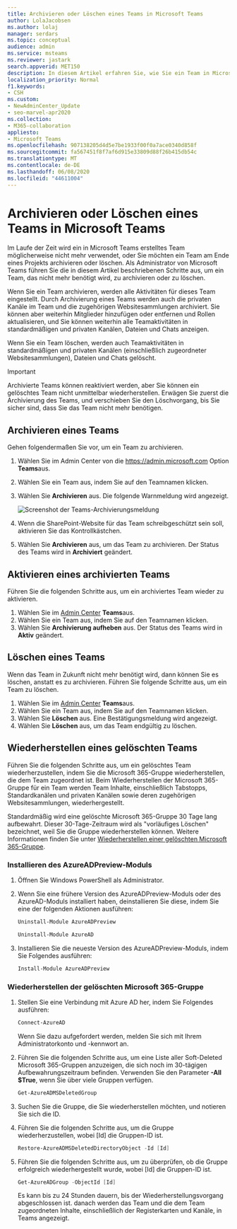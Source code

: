 ```yaml
---
title: Archivieren oder Löschen eines Teams in Microsoft Teams
author: LolaJacobsen
ms.author: lolaj
manager: serdars
ms.topic: conceptual
audience: admin
ms.service: msteams
ms.reviewer: jastark
search.appverid: MET150
description: In diesem Artikel erfahren Sie, wie Sie ein Team in Microsoft Teams archivieren oder endgültig löschen können.
localization_priority: Normal
f1.keywords:
- CSH
ms.custom:
- NewAdminCenter_Update
- seo-marvel-apr2020
ms.collection:
- M365-collaboration
appliesto:
- Microsoft Teams
ms.openlocfilehash: 907138205d4d5e7be1933f00f0a7ace0340d858f
ms.sourcegitcommit: fa567451f8f7af6d915e33809d88f26b415db54c
ms.translationtype: MT
ms.contentlocale: de-DE
ms.lasthandoff: 06/08/2020
ms.locfileid: "44611004"
---
```

<a name="archive-or-delete-a-team-in-microsoft-teams"></a>Archivieren oder Löschen eines Teams in Microsoft Teams
===========================================

Im Laufe der Zeit wird ein in Microsoft Teams erstelltes Team möglicherweise nicht mehr verwendet, oder Sie möchten ein Team am Ende eines Projekts archivieren oder löschen. Als Administrator von Microsoft Teams führen Sie die in diesem Artikel beschriebenen Schritte aus, um ein Team, das nicht mehr benötigt wird, zu archivieren oder zu löschen.

Wenn Sie ein Team archivieren, werden alle Aktivitäten für dieses Team eingestellt. Durch Archivierung eines Teams werden auch die privaten Kanäle im Team und die zugehörigen Websitesammlungen archiviert.  Sie können aber weiterhin Mitglieder hinzufügen oder entfernen und Rollen aktualisieren, und Sie können weiterhin alle Teamaktivitäten in standardmäßigen und privaten Kanälen, Dateien und Chats anzeigen.

Wenn Sie ein Team löschen, werden auch Teamaktivitäten in standardmäßigen und privaten Kanälen (einschließlich zugeordneter Websitesammlungen), Dateien und Chats gelöscht.

> [!IMPORTANT]
> Archivierte Teams können reaktiviert werden, aber Sie können ein gelöschtes Team nicht unmittelbar wiederherstellen. Erwägen Sie zuerst die Archivierung des Teams, und verschieben Sie den Löschvorgang, bis Sie sicher sind, dass Sie das Team nicht mehr benötigen.

## <a name="archive-a-team"></a>Archivieren eines Teams

Gehen folgendermaßen Sie vor, um ein Team zu archivieren.

1. Wählen Sie im Admin Center von die <a href="https://go.microsoft.com/fwlink/p/?linkid=2024339" target="_blank">https://admin.microsoft.com</a> Option **Teams**aus.
2. Wählen Sie ein Team aus, indem Sie auf den Teamnamen klicken.
3. Wählen Sie **Archivieren** aus. Die folgende Warnmeldung wird angezeigt.

    ![Screenshot der Teams-Archivierungsmeldung](media/teams-archive-message.png)

4. Wenn die SharePoint-Website für das Team schreibgeschützt sein soll, aktivieren Sie das Kontrollkästchen.
5. Wählen Sie **Archivieren** aus, um das Team zu archivieren. Der Status des Teams wird in **Archiviert** geändert.

## <a name="make-an-archived-team-active"></a>Aktivieren eines archivierten Teams

Führen Sie die folgenden Schritte aus, um ein archiviertes Team wieder zu aktivieren.

1. Wählen Sie im <a href="https://go.microsoft.com/fwlink/p/?linkid=2024339" target="_blank">Admin Center</a> **Teams**aus.
2. Wählen Sie ein Team aus, indem Sie auf den Teamnamen klicken.
3. Wählen Sie **Archivierung aufheben** aus. Der Status des Teams wird in **Aktiv** geändert.

## <a name="delete-a-team"></a>Löschen eines Teams

Wenn das Team in Zukunft nicht mehr benötigt wird, dann können Sie es löschen, anstatt es zu archivieren. Führen Sie folgende Schritte aus, um ein Team zu löschen.

1.  Wählen Sie im <a href="https://go.microsoft.com/fwlink/p/?linkid=2024339" target="_blank">Admin Center</a> **Teams**aus.
2.  Wählen Sie ein Team aus, indem Sie auf den Teamnamen klicken.
3.  Wählen Sie **Löschen** aus. Eine Bestätigungsmeldung wird angezeigt.
4.  Wählen Sie **Löschen** aus, um das Team endgültig zu löschen.

## <a name="restore-a-deleted-team"></a>Wiederherstellen eines gelöschten Teams

Führen Sie die folgenden Schritte aus, um ein gelöschtes Team wiederherzustellen, indem Sie die Microsoft 365-Gruppe wiederherstellen, die dem Team zugeordnet ist. Beim Wiederherstellen der Microsoft 365-Gruppe für ein Team werden Team Inhalte, einschließlich Tabstopps, Standardkanälen und privaten Kanälen sowie deren zugehörigen Websitesammlungen, wiederhergestellt.

Standardmäßig wird eine gelöschte Microsoft 365-Gruppe 30 Tage lang aufbewahrt. Dieser 30-Tage-Zeitraum wird als "vorläufiges Löschen" bezeichnet, weil Sie die Gruppe wiederherstellen können. Weitere Informationen finden Sie unter [Wiederherstellen einer gelöschten Microsoft 365-Gruppe](https://docs.microsoft.com/office365/admin/create-groups/restore-deleted-group).

### <a name="install-the-azureadpreview-module"></a>Installieren des AzureADPreview-Moduls

1. Öffnen Sie Windows PowerShell als Administrator.
2. Wenn Sie eine frühere Version des AzureADPreview-Moduls oder des AzureAD-Moduls installiert haben, deinstallieren Sie diese, indem Sie eine der folgenden Aktionen ausführen:

    ```PowerShell 
    Uninstall-Module AzureADPreview
    ```

    ```PowerShell
    Uninstall-Module AzureAD
    ```
3. Installieren Sie die neueste Version des AzureADPreview-Moduls, indem Sie Folgendes ausführen:

    ```PowerShell
    Install-Module AzureADPreview
    ```    

### <a name="restore-the-deleted-microsoft-365-group"></a>Wiederherstellen der gelöschten Microsoft 365-Gruppe

1. Stellen Sie eine Verbindung mit Azure AD her, indem Sie Folgendes ausführen:
    ```PowerShell
    Connect-AzureAD
    ```
    Wenn Sie dazu aufgefordert werden, melden Sie sich mit Ihrem Administratorkonto und -kennwort an.  
2. Führen Sie die folgenden Schritte aus, um eine Liste aller Soft-Deleted Microsoft 365-Gruppen anzuzeigen, die sich noch im 30-tägigen Aufbewahrungszeitraum befinden. Verwenden Sie den Parameter **-All $True**, wenn Sie über viele Gruppen verfügen.
    ```PowerShell
    Get-AzureADMSDeletedGroup
    ``` 
3. Suchen Sie die Gruppe, die Sie wiederherstellen möchten, und notieren Sie sich die ID.
4. Führen Sie die folgenden Schritte aus, um die Gruppe wiederherzustellen, wobei [Id] die Gruppen-ID ist.
    ```PowerShell
    Restore-AzureADMSDeletedDirectoryObject -Id [Id]
    ```
5.  Führen Sie die folgenden Schritte aus, um zu überprüfen, ob die Gruppe erfolgreich wiederhergestellt wurde, wobei [Id] die Gruppen-ID ist.
    ```PowerShell
    Get-AzureADGroup -ObjectId [Id]
    ```

    Es kann bis zu 24 Stunden dauern, bis der Wiederherstellungsvorgang abgeschlossen ist. danach werden das Team und die dem Team zugeordneten Inhalte, einschließlich der Registerkarten und Kanäle, in Teams angezeigt.
